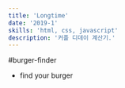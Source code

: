 ```yaml
---
title: 'Longtime'
date: '2019-1'
skills: 'html, css, javascript'
description: '커플 디데이 계산기.'
---
```


#burger-finder

- find your burger